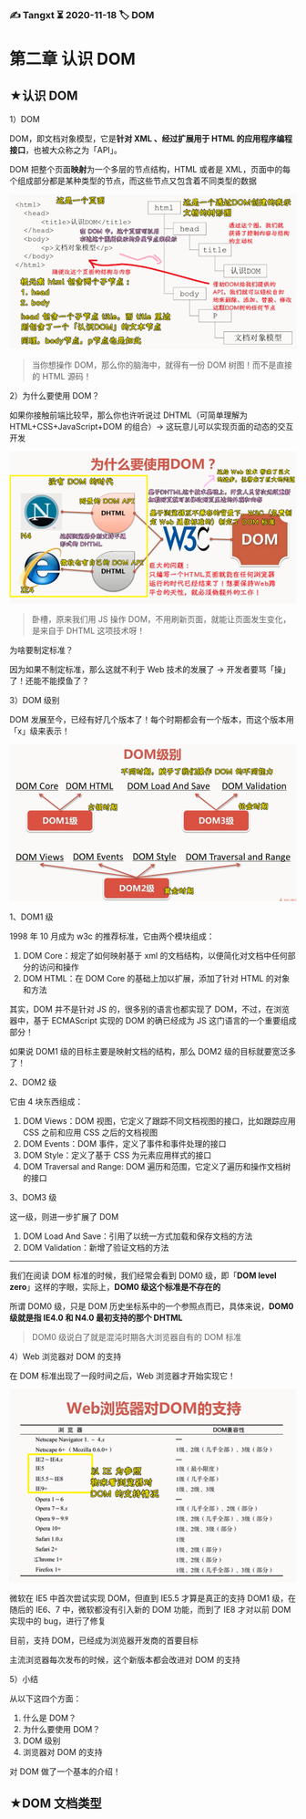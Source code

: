 ### ✍️ Tangxt ⏳ 2020-11-18 🏷️ DOM

# 第二章 认识 DOM

## ★认识 DOM

1）DOM

DOM，即文档对象模型，它是**针对 XML 、经过扩展用于 HTML 的应用程序编程接口**，也被大众称之为「API」。

DOM 把整个页面**映射**为一个多层的节点结构，HTML 或者是 XML，页面中的每个组成部分都是某种类型的节点，而这些节点又包含着不同类型的数据

![你如何看 HTML 源码](assets/img/2020-11-18-19-27-14.png)

> 当你想操作 DOM，那么你的脑海中，就得有一份 DOM 树图！而不是直接的 HTML 源码！

2）为什么要使用 DOM？

如果你接触前端比较早，那么你也许听说过 DHTML（可简单理解为 HTML+CSS+JavaScript+DOM 的组合）-> 这玩意儿可以实现页面的动态的交互开发

![制定 DOM 标准的缘由](assets/img/2020-11-18-19-52-25.png)

> 卧槽，原来我们用 JS 操作 DOM，不用刷新页面，就能让页面发生变化，是来自于 DHTML 这项技术呀！

为啥要制定标准？

因为如果不制定标准，那么这就不利于 Web 技术的发展了 -> 开发者要骂「操」了！还能不能摸鱼了？

3）DOM 级别

DOM 发展至今，已经有好几个版本了！每个时期都会有一个版本，而这个版本用「x」级来表示！

![DOM 级别](assets/img/2020-11-18-20-02-29.png)

1、DOM1 级

1998 年 10 月成为 w3c 的推荐标准，它由两个模块组成：

1. DOM Core：规定了如何映射基于 xml 的文档结构，以便简化对文档中任何部分的访问和操作
2. DOM HTML：在 DOM Core 的基础上加以扩展，添加了针对 HTML 的对象和方法

其实，DOM 并不是针对 JS 的，很多别的语言也都实现了 DOM，不过，在浏览器中，基于 ECMAScript 实现的 DOM 的确已经成为 JS 这门语言的一个重要组成部分！

如果说 DOM1 级的目标主要是映射文档的结构，那么 DOM2 级的目标就要宽泛多了！

2、DOM2 级

它由 4 块东西组成：

1. DOM Views：DOM 视图，它定义了跟踪不同文档视图的接口，比如跟踪应用 CSS 之前和应用 CSS 之后的文档视图
2. DOM Events：DOM 事件，定义了事件和事件处理的接口
3. DOM Style：定义了基于 CSS 为元素应用样式的接口
4. DOM Traversal and Range: DOM 遍历和范围，它定义了遍历和操作文档树的接口

3、DOM3 级

这一级，则进一步扩展了 DOM

1. DOM Load And Save：引用了以统一方式加载和保存文档的方法
2. DOM Validation：新增了验证文档的方法

---

我们在阅读 DOM 标准的时候，我们经常会看到 DOM0 级，即「**DOM level zero**」这样的字眼，实际上，**DOM0 级这个标准是不存在的**

所谓 DOM0 级，只是 DOM 历史坐标系中的一个参照点而已，具体来说，**DOM0 级就是指 IE4.0 和 N4.0 最初支持的那个 DHTML**

> DOM0 级说白了就是混沌时期各大浏览器自有的 DOM 标准

4）Web 浏览器对 DOM 的支持

在 DOM 标准出现了一段时间之后，Web 浏览器才开始实现它！

![DOM 支持](assets/img/2020-11-18-23-15-15.png)

微软在 IE5 中首次尝试实现 DOM，但直到 IE5.5 才算是真正的支持 DOM1 级，在随后的 IE6、7 中，微软都没有引入新的 DOM 功能，而到了 IE8 才对以前 DOM 实现中的 bug，进行了修复

目前，支持 DOM，已经成为浏览器开发商的首要目标

主流浏览器每次发布的时候，这个新版本都会改进对 DOM 的支持

5）小结

从以下这四个方面：

1. 什么是 DOM？
2. 为什么要使用 DOM？
3. DOM 级别
4. 浏览器对 DOM 的支持

对 DOM 做了一个基本的介绍！

## ★DOM 文档类型

